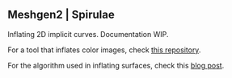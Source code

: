 <h2>Meshgen2 | Spirulae</h2>

<p>Inflating 2D implicit curves. Documentation WIP.</p>

<p>For a tool that inflates color images, check <a href="https://github.com/harry7557558/img23d" target="_blank">this repository</a>.</p>

<p>For the algorithm used in inflating surfaces, check this <a href="https://medium.com/@harry7557558/img23d-web-based-tool-that-turns-2d-images-into-3d-models-15c0d7382a08" target="_blank">blog post</a>.</p>
